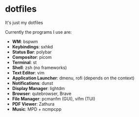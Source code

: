 # dotfiles

It's just my dotfiles

Currently the programs I use are:

- **WM**: bspwm
- **Keybindings**: sxhkd
- **Status Bar**: polybar
- **Compositor**: picom
- **Terminal**: st
- **Shell**: zsh (no frameworks)
- **Text Editor**: vim
- **Application Launcher**: dmenu, rofi (depends on the context)
- **Notifications**: dunst
- **Display Manager**: lightdm
- **Browser**: qutebrowser, Brave
- **File Manager**: pcmanfm (GUI), vifm (TUI)
- **PDF Viewer**: Zathura
- **Music**: MPD + ncmpcpp
